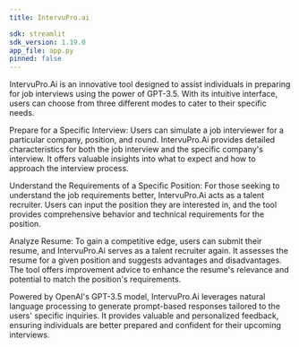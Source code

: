 ```yaml
---
title: IntervuPro.ai

sdk: streamlit
sdk_version: 1.19.0
app_file: app.py
pinned: false
---
```

IntervuPro.Ai is an innovative tool designed to assist individuals in preparing for job interviews using the power of GPT-3.5. With its intuitive interface, users can choose from three different modes to cater to their specific needs.

Prepare for a Specific Interview: Users can simulate a job interviewer for a particular company, position, and round. IntervuPro.Ai provides detailed characteristics for both the job interview and the specific company's interview. It offers valuable insights into what to expect and how to approach the interview process.

Understand the Requirements of a Specific Position: For those seeking to understand the job requirements better, IntervuPro.Ai acts as a talent recruiter. Users can input the position they are interested in, and the tool provides comprehensive behavior and technical requirements for the position.

Analyze Resume: To gain a competitive edge, users can submit their resume, and IntervuPro.Ai serves as a talent recruiter again. It assesses the resume for a given position and suggests advantages and disadvantages. The tool offers improvement advice to enhance the resume's relevance and potential to match the position's requirements.

Powered by OpenAI's GPT-3.5 model, IntervuPro.Ai leverages natural language processing to generate prompt-based responses tailored to the users' specific inquiries. It provides valuable and personalized feedback, ensuring individuals are better prepared and confident for their upcoming interviews.
